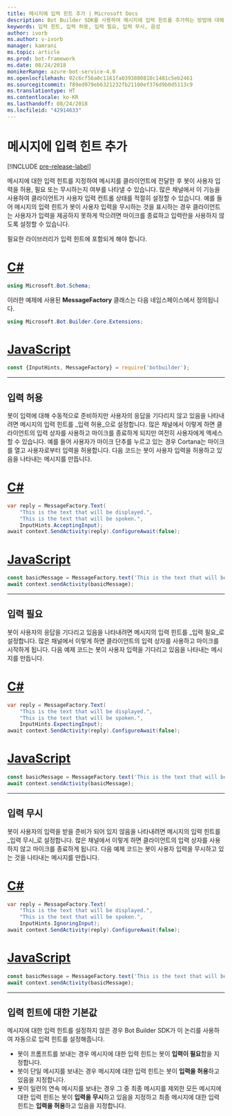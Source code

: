 ```yaml
---
title: 메시지에 입력 힌트 추가 | Microsoft Docs
description: Bot Builder SDK를 사용하여 메시지에 입력 힌트를 추가하는 방법에 대해 알아봅니다.
keywords: 입력 힌트, 입력 허용, 입력 필요, 입력 무시, 음성
author: ivorb
ms.author: v-ivorb
manager: kamrani
ms.topic: article
ms.prod: bot-framework
ms.date: 08/24/2018
monikerRange: azure-bot-service-4.0
ms.openlocfilehash: 02c6cf56a0c1161fa0393880810c1481c5eb2461
ms.sourcegitcommit: f89ed979eb6321232fb21100ef376d9b0d5113c9
ms.translationtype: HT
ms.contentlocale: ko-KR
ms.lasthandoff: 08/24/2018
ms.locfileid: "42914633"
---
```

# <a name="add-input-hints-to-messages"></a>메시지에 입력 힌트 추가

[!INCLUDE [pre-release-label](~/includes/pre-release-label.md)]

메시지에 대한 입력 힌트를 지정하여 메시지를 클라이언트에 전달한 후 봇이 사용자 입력을 허용, 필요 또는 무시하는지 여부를 나타낼 수 있습니다. 많은 채널에서 이 기능을 사용하여 클라이언트가 사용자 입력 컨트롤 상태를 적절히 설정할 수 있습니다. 예를 들어 메시지의 입력 힌트가 봇이 사용자 입력을 무시하는 것을 표시하는 경우 클라이언트는 사용자가 입력을 제공하지 못하게 막으려면 마이크를 종료하고 입력란을 사용하지 않도록 설정할 수 있습니다.

필요한 라이브러리가 입력 힌트에 포함되게 해야 합니다.

# <a name="ctabcs"></a>[C#](#tab/cs)

```cs
using Microsoft.Bot.Schema;
```

<!--TODO: Remove the following remark after the next release of the NuGet packages.-->

이러한 예제에 사용된 **MessageFactory** 클래스는 다음 네임스페이스에서 정의됩니다.

```cs
using Microsoft.Bot.Builder.Core.Extensions;
```

# <a name="javascripttabjs"></a>[JavaScript](#tab/js)

```javascript
const {InputHints, MessageFactory} = require('botbuilder');
```

---

## <a name="accepting-input"></a>입력 허용

봇이 입력에 대해 수동적으로 준비하지만 사용자의 응답을 기다리지 않고 있음을 나타내려면 메시지의 입력 힌트를 _입력 허용_으로 설정합니다. 많은 채널에서 이렇게 하면 클라이언트의 입력 상자를 사용하고 마이크를 종료하게 되지만 여전히 사용자에게 액세스할 수 있습니다. 예를 들어 사용자가 마이크 단추를 누르고 있는 경우 Cortana는 마이크를 열고 사용자로부터 입력을 허용합니다. 다음 코드는 봇이 사용자 입력을 허용하고 있음을 나타내는 메시지를 만듭니다.

# <a name="ctabcs"></a>[C#](#tab/cs)

```csharp
var reply = MessageFactory.Text(
    "This is the text that will be displayed.",
    "This is the text that will be spoken.",
    InputHints.AcceptingInput);
await context.SendActivity(reply).ConfigureAwait(false);
```

# <a name="javascripttabjs"></a>[JavaScript](#tab/js)

```javascript
const basicMessage = MessageFactory.text('This is the text that will be displayed.', 'This is the text that will be spoken.', InputHints.AcceptingInput);
await context.sendActivity(basicMessage);
```

---

## <a name="expecting-input"></a>입력 필요

봇이 사용자의 응답을 기다리고 있음을 나타내려면 메시지의 입력 힌트를 _입력 필요_로 설정합니다. 많은 채널에서 이렇게 하면 클라이언트의 입력 상자를 사용하고 마이크를 시작하게 됩니다. 다음 예제 코드는 봇이 사용자 입력을 기다리고 있음을 나타내는 메시지를 만듭니다.

# <a name="ctabcs"></a>[C#](#tab/cs)

```csharp
var reply = MessageFactory.Text(
    "This is the text that will be displayed.",
    "This is the text that will be spoken.",
    InputHints.ExpectingInput);
await context.SendActivity(reply).ConfigureAwait(false);
```

# <a name="javascripttabjs"></a>[JavaScript](#tab/js)

```javascript
const basicMessage = MessageFactory.text('This is the text that will be displayed.', 'This is the text that will be spoken.', InputHints.ExpectingInput);
await context.sendActivity(basicMessage);
```

---

## <a name="ignoring-input"></a>입력 무시

봇이 사용자의 입력을 받을 준비가 되어 있지 않음을 나타내려면 메시지의 입력 힌트를 _입력 무시_로 설정합니다. 많은 채널에서 이렇게 하면 클라이언트의 입력 상자를 사용하지 않고 마이크를 종료하게 됩니다. 다음 예제 코드는 봇이 사용자 입력을 무시하고 있는 것을 나타내는 메시지를 만듭니다.

# <a name="ctabcs"></a>[C#](#tab/cs)

```csharp
var reply = MessageFactory.Text(
    "This is the text that will be displayed.",
    "This is the text that will be spoken.",
    InputHints.IgnoringInput);
await context.SendActivity(reply).ConfigureAwait(false);
```

# <a name="javascripttabjs"></a>[JavaScript](#tab/js)

```javascript
const basicMessage = MessageFactory.text('This is the text that will be displayed.', 'This is the text that will be spoken.', InputHints.IgnoringInput);
await context.sendActivity(basicMessage);
```

---

## <a name="default-values-for-input-hint"></a>입력 힌트에 대한 기본값

메시지에 대한 입력 힌트를 설정하지 않은 경우 Bot Builder SDK가 이 논리를 사용하여 자동으로 입력 힌트를 설정해줍니다.

- 봇이 프롬프트를 보내는 경우 메시지에 대한 입력 힌트는 봇이 **입력이 필요**함을 지정합니다.</li>
- 봇이 단일 메시지를 보내는 경우 메시지에 대한 입력 힌트는 봇이 **입력을 허용**하고 있음을 지정합니다.</li>
- 봇이 일련의 연속 메시지를 보내는 경우 그 중 최종 메시지를 제외한 모든 메시지에 대한 입력 힌트는 봇이 **입력을 무시**하고 있음을 지정하고 최종 메시지에 대한 입력 힌트는 **입력을 허용**하고 있음을 지정합니다.
